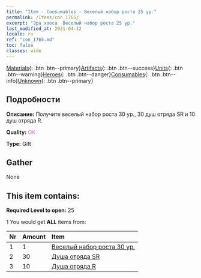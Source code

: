 ```yaml
---
title: "Item - Consumables - Веселый набор роста 25 ур."
permalink: /Items/con_1765/
excerpt: "Эра хаоса  Веселый набор роста 25 ур."
last_modified_at: 2021-04-12
locale: ru
ref: "con_1765.md"
toc: false
classes: wide
---
```

 [Materials](/ru/Items/){: .btn .btn--primary}[Artifacts](/ru/Items/Artifacts/){: .btn .btn--success}[Units](/ru/Items/Units/){: .btn .btn--warning}[Heroes](/ru/Items/Heroes/){: .btn .btn--danger}[Consumables](/ru/Items/Consumables/){: .btn .btn--info}[Unknown](/ru/Items/Unknown/){: .btn .btn--primary}

## Подробности
 **Описание:** Получите веселый набор роста 30 ур., 30 душ отряда SR и 10 душ отряда R.

 **Quality:** <span style="color: #DA70D6">OK</span>

 **Type:** Gift

## Gather

  None

## This item contains:

 **Required Level to open:** 25

 1 You would get **ALL** items  from:

  | Nr | Amount |     Item    |
  |:---|:-------|:------------|
  | 1 | 1 | [Веселый набор роста 30 ур.](/ru/Items/con_1766/) | 
  | 2 | 30 | [Душа отряда SR](/ru/Items/con_534/) | 
  | 3 | 10 | [Душа отряда R](/ru/Items/con_533/) | 
